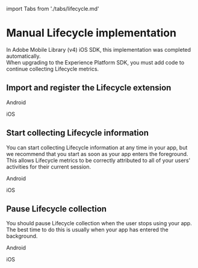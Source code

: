 import Tabs from './tabs/lifecycle.md'

# Manual Lifecycle implementation

<InlineAlert variant="info" slots="text"/>

In Adobe Mobile Library (v4) iOS SDK, this implementation was completed automatically.<br/>When upgrading to the Experience Platform SDK, you must add code to continue collecting Lifecycle metrics.

## Import and register the Lifecycle extension

<TabsBlock orientation="horizontal" slots="heading, content" repeat="2"/>

Android

<Tabs query="platform=android&task=import"/>

iOS

<Tabs query="platform=ios&task=import"/>

## Start collecting Lifecycle information

You can start collecting Lifecycle information at any time in your app, but we recommend that you start as soon as your app enters the foreground. This allows Lifecycle metrics to be correctly attributed to all of your users' activities for their current session.

<TabsBlock orientation="horizontal" slots="heading, content" repeat="2"/>

Android

<Tabs query="platform=android&task=collect"/>

iOS

<Tabs query="platform=ios&task=collect"/>

## Pause Lifecycle collection

You should pause Lifecycle collection when the user stops using your app. The best time to do this is usually when your app has entered the background.

<TabsBlock orientation="horizontal" slots="heading, content" repeat="2"/>

Android

<Tabs query="platform=android&task=pause"/>

iOS

<Tabs query="platform=ios&task=pause"/>
